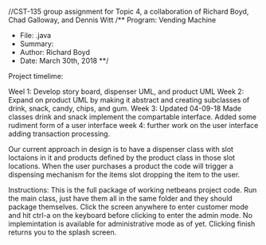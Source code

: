 //CST-135 group assignment for Topic 4, a collaboration of Richard Boyd, Chad Galloway, and Dennis Witt
/**  Program: Vending Machine
*    File: .java
*    Summary: 
*    Author: Richard Boyd
*    Date: March 30th, 2018
**/

Project timelime:

  Weel 1: 
    Develop story board, dispenser UML, and product UML
  Week 2:
    Expand on product UML by making it abstract and creating subclasses of drink, snack, candy, chips, and gum.
  Week 3: Updated 04-09-18
    Made classes drink and snack implement the compartable interface. Added some rudiment form of a user interface
  week 4: further work on the user interface adding transaction processing.

    
  Our current approach in design is to have a dispenser class with slot loctaions in it and products defined by the product class 
in those slot locations. When the user purchases a product the code will trigger a dispensing mechanism for the items slot dropping
the item to the user.
  
Instructions:
  This is the full package of working netbeans project code. Run the main class, just have them all in the same folder and they should package themselves.
Click the screen anywhere to enter customer mode and hit ctrl-a on the keyboard before clicking to enter the admin mode. No implemintation is available for administrative 
mode as of yet. Clicking finish returns you to the splash screen.

